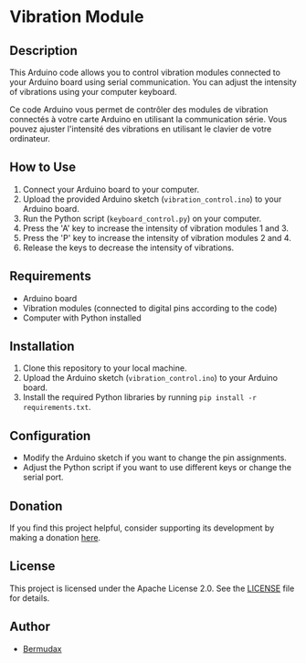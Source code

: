 # Vibration Module 

## Description
This Arduino code allows you to control vibration modules connected to your Arduino board using serial communication. You can adjust the intensity of vibrations using your computer keyboard.

Ce code Arduino vous permet de contrôler des modules de vibration connectés à votre carte Arduino en utilisant la communication série. Vous pouvez ajuster l'intensité des vibrations en utilisant le clavier de votre ordinateur.

## How to Use
1. Connect your Arduino board to your computer.
2. Upload the provided Arduino sketch (`vibration_control.ino`) to your Arduino board.
3. Run the Python script (`keyboard_control.py`) on your computer.
4. Press the 'A' key to increase the intensity of vibration modules 1 and 3.
5. Press the 'P' key to increase the intensity of vibration modules 2 and 4.
6. Release the keys to decrease the intensity of vibrations.

## Requirements
- Arduino board
- Vibration modules (connected to digital pins according to the code)
- Computer with Python installed

## Installation
1. Clone this repository to your local machine.
2. Upload the Arduino sketch (`vibration_control.ino`) to your Arduino board.
3. Install the required Python libraries by running `pip install -r requirements.txt`.

## Configuration
- Modify the Arduino sketch if you want to change the pin assignments.
- Adjust the Python script if you want to use different keys or change the serial port.

## Donation
If you find this project helpful, consider supporting its development by making a donation [here](https://www.example.com/donate).

## License
This project is licensed under the Apache License 2.0. See the [LICENSE](LICENSE) file for details.

## Author
- [Bermudax](https://github.com/BerMud4X)

